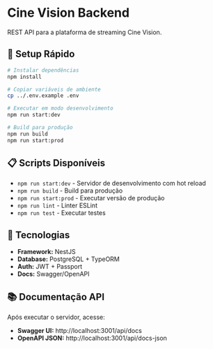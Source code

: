 # Cine Vision Backend

REST API para a plataforma de streaming Cine Vision.

## 🚀 Setup Rápido

```bash
# Instalar dependências
npm install

# Copiar variáveis de ambiente
cp ../.env.example .env

# Executar em modo desenvolvimento
npm run start:dev

# Build para produção
npm run build
npm run start:prod
```

## 📋 Scripts Disponíveis

- `npm run start:dev` - Servidor de desenvolvimento com hot reload
- `npm run build` - Build para produção
- `npm run start:prod` - Executar versão de produção
- `npm run lint` - Linter ESLint
- `npm run test` - Executar testes

## 🔧 Tecnologias

- **Framework:** NestJS
- **Database:** PostgreSQL + TypeORM
- **Auth:** JWT + Passport
- **Docs:** Swagger/OpenAPI

## 📚 Documentação API

Após executar o servidor, acesse:
- **Swagger UI:** http://localhost:3001/api/docs
- **OpenAPI JSON:** http://localhost:3001/api/docs-json